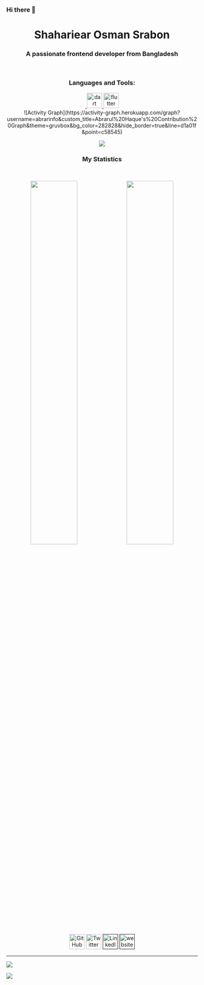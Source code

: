 ### Hi there 👋

<h1 align="center">
  <b>Shahariear Osman Srabon</b>
</h1>
<h3 align="center">A passionate frontend developer from Bangladesh</h3>
<br>
  
<h3 align="center">Languages and Tools:</h3>
<p align="center"> <a href="https://getbootstrap.com" target="_blank" rel="noreferrer"> <img    <a href="https://dart.dev" target="_blank" rel="noreferrer"> <img src="https://www.vectorlogo.zone/logos/dartlang/dartlang-icon.svg" alt="dart" width="40" height="40"/> </a> <a href="https://flutter.dev" target="_blank" rel="noreferrer"> <img src="https://www.vectorlogo.zone/logos/flutterio/flutterio-icon.svg" alt="flutter" width="40" height="40"/> </a> 
  
  
<br>
![Activity Graph](https://activity-graph.herokuapp.com/graph?username=abrarinfo&custom_title=Abrarul%20Haque's%20Contribution%20Graph&theme=gruvbox&bg_color=282828&hide_border=true&line=d1a01f&point=c58545)
<br>
<div align="center">
    <a href="https://www.facebook.com/abrarul533">
    <img src="https://readme-spotify-tingz.vercel.app/api/now-playing">
  </a>
</div>
<h3 align="center">My Statistics</h3>
<br>
<p align="center">
 <img width="49.5%" src="https://github-readme-stats.vercel.app/api?username=abrarinfo&show_icons=true&theme=gruvbox&hide_border=true" />
 <img width="49.5%" src="https://github-readme-streak-stats.herokuapp.com/?user=abrarinfo&theme=gruvbox&hide_border=true" />
</p>
<br>
<p align="center" style="padding-top:5px;">
 <a href="https://github.com/abrarinfo"><img src="https://i.ibb.co/tXhy23t/github.png" alt="GitHub" width='40px' targer="blank"></a>
 <a href="https://twitter.com/abrarul_info"><img src="https://i.ibb.co/sJQ1pgn/twitter.png" alt="Twitter" width='40px' targer="blank"></a>
 <a href=""><img src="https://i.ibb.co/0YMdFJz/linkedin.png" alt="LinkedIn" width='40px' targer="blank"></a>
 <a href=""><img src="https://i.ibb.co/5My5Mft/website.png" alt="website" width='40px' targer="blank"></a>
</p>

<hr>

![](./profile-3d-contrib/profile-night-view.svg)
<!-- ![](./profile-3d-contrib/profile-season-animate.svg) -->
![](./profile-3d-contrib/profile-green.svg)
